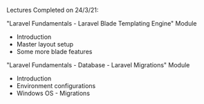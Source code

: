 Lectures Completed on 24/3/21:

"Laravel Fundamentals - Laravel Blade Templating Engine" Module
* Introduction
* Master layout setup
* Some more blade features

"Laravel Fundamentals - Database - Laravel Migrations" Module
* Introduction
* Environment configurations
* Windows OS - Migrations